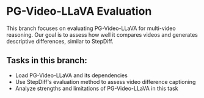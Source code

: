 # PG-Video-LLaVA Evaluation

This branch focuses on evaluating PG-Video-LLaVA for multi-video reasoning. 
Our goal is to assess how well it compares videos and generates descriptive differences, similar to StepDiff. 

## Tasks in this branch:
- Load PG-Video-LLaVA and its dependencies 
- Use StepDiff's evaluation method to assess video difference captioning 
- Analyze strengths and limitations of PG-Video-LLaVA in this task 

